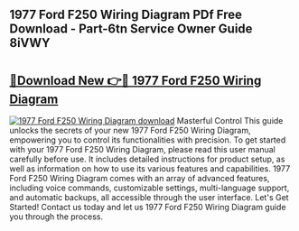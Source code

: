 ## 1977 Ford F250 Wiring Diagram PDf Free Download - Part-6tn Service Owner Guide 8iVWY

# <h2><a href="http://dfovf1.blite.top/?on=1977+Ford+F250+Wiring+Diagram">🔗Download New 👉🔴 1977 Ford F250 Wiring Diagram</a></h2>

[![1977 Ford F250 Wiring Diagram download](https://i.imgur.com/lujVjoI.png)](http://dfovf1.blite.top/?on=1977+Ford+F250+Wiring+Diagram)
Masterful Control This guide unlocks the secrets of your new 1977 Ford F250 Wiring Diagram, empowering you to control its functionalities with precision. To get started with your 1977 Ford F250 Wiring Diagram, please read this user manual carefully before use. It includes detailed instructions for product setup, as well as information on how to use its various features and capabilities. 1977 Ford F250 Wiring Diagram comes with an array of advanced features, including voice commands, customizable settings, multi-language support, and automatic backups, all accessible through the user interface. Let's Get Started! Contact us today and let us 1977 Ford F250 Wiring Diagram guide you through the process.
